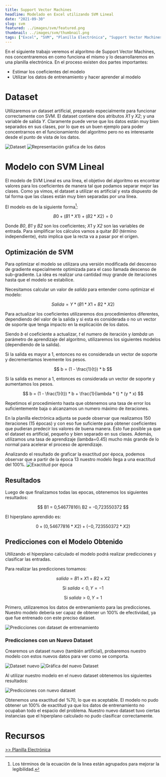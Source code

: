```yaml
---
title: Support Vector Machines
headline: Modelado en Excel utilizando SVM Lineal 
date: "2021-09-30"
slug: svm
featured: ../images/svm/featured.png
thumbnail: ../images/svm/thumbnail.png
tags: ["Excel", "SVM", "Planilla Electrónica", "Support Vector Machines", "Algoritmos Lineales", "Algoritmos Supervisados"]
---
```


En el siguiente trabajo veremos el algoritmo de Support Vector Machines, nos
concentraremos en como funciona el mismo y lo desarrollaremos en una planilla
electrónica.
En el proceso existen dos partes importantes:
* Estimar los coeficientes del modelo
* Utilizar los datos de entrenamiento y hacer aprender al modelo

# Dataset
Utilizaremos un dataset artificial, preparado especialmente para funcionar
correctamente con SVM. El dataset contiene dos atributos _X1_ y _X2_; y una
variable de salida _Y_.  Claramente puede verse que los datos están muy bien
separados en sus clases, por lo que es un buen ejemplo para poder concentrarnos
en el funcionamiento del algoritmo pero no es interesante desde el punto de
vista de los datos.


![Dataset](../images/svm/data.png)
![Representación gráfica de los datos](../images/svm/plot.png)


# Modelo con SVM Lineal
El modelo de SVM Lineal es una línea, el objetivo del algoritmo es encontrar
valores para los coeficientes de manera tal que podamos separar mejor las
clases. Como ya vimos, el dataset a utilizar es artificial y esta dispuesto de
tal forma que las clases están muy bien separadas por una línea.

El modelo es de la siguiente forma[^1]:
[^1]: Los términos de la ecuación de la linea están agrupados para mejorar la legibilidad.

$$
B0 + (B1 * X1) + (B2 * X2) = 0
$$

Donde _B0_, _B1_ y _B2_ son los coeficientes; _X1_ y _X2_ son las variables de
entrada.  Para simplificar los cálculos vamos a quitar _B0_ (término
independiente), ésto implica que la recta va a pasar por el origen.

## Optimización de SVM
Para optimizar el modelo se utilizara una versión modificada del descenso de
gradiente especialmente optimizada para el caso llamada descenso de
sub-gradiente.  La idea es realizar una cantidad muy grande de iteraciones
hasta que el modelo se estabilice.

Necesitamos calcular un valor de _salida_ para entender como optimizar el modelo:

$$
Salida=Y * (B1 * X1 + B2 * X2)
$$

Para actualizar los coeficientes utilizaremos dos procedimientos diferentes,
dependiendo del valor de la salida y si esta es considerada o no un vector de
soporte que tenga impacto en la explicación de los datos.

Siendo _b_ el coeficiente a actualizar, _t_ el numero de iteración y _lambda_
un parámetro de aprendizaje del algoritmo, utilizaremos los siguientes modelos
(dependiendo de la salida).

Si la salida es mayor a 1, entonces no es considerada un vector de soporte y
decrementamos levemente los pesos.

$$
b = (1 - \frac{1}{t}) * b
$$

Si la salida es menor a 1, entonces es considerada un vector de soporte y
aumentamos los pesos.

$$
b = (1 - \frac{1}{t}) * b + \frac{1}{lambda * t} * (y * x)
$$

Repetimos el procedimiento hasta que obtenemos una tasa de error los
suficientemente baja o alcanzamos un numero máximo de iteraciones.

En la planilla electrónica adjunta se puede observar que realizamos 150
iteraciones (15 épocas) y con eso fue suficiente para obtener coeficientes que
pudieran predecir los valores de buena manera.  Ésto fue posible ya que el
dataset es artificial, pequeño y bien separado en sus clases.  Además,
utilizamos una tasa de aprendizaje (lambda=0.45) mucho más grande de lo normal
para acelerar el proceso de aprendizaje.

Analizando el resultado de graficar la exactitud por época, podemos observar
que a partir de la época 13 nuestro modelo llega a una exactitud del 100%.
![Exactitud por época](../images/svm/exactitud.png)

## Resultados
Luego de que finalizamos todas las epocas, obtenemos los siguientes resultados:

$$
B1 = 0,54677816\\
B2 = -0,723550372
$$

El hiperplano aprendido es:

$$
0 + (0,54677816 * X2) + (-0,723550372 * X2)
$$


## Predicciones con el Modelo Obtenido
Utilizando el hiperplano calculado el modelo podrá realizar predicciones y
clasificar las entradas.

Para realizar las predicciones tomamos:

$$
salida= B1×X1+B2×X2
$$

$$
\text{Si } salida<0,Y=-1
$$

$$
\text{Si } salida>0,Y=1
$$

Primero, utilizaremos los datos de entrenamiento para las predicciones. Nuestro
modelo debería ser capaz de obtener un 100% de efectividad, ya que fue
entrenado con este preciso dataset.

![Predicciones con dataset de entrenamiento](../images/svm/predictions-training.png)

### Predicciones con un Nuevo Dataset
Crearemos un dataset nuevo (también artificial), probaremos nuestro modelo con
estos nuevos datos para ver como se comporta.

![Dataset nuevo](../images/svm/new-data.png)
![Gráfica del nuevo Dataset](../images/svm/new-data-plot.png)

Al utilizar nuestro modelo en el nuevo dataset obtenemos los siguientes resultados:

![Predicciones con nuevo dataset](../images/svm/predictions-new-dataset.png)

Obtenemos una exactitud del %70, lo que es aceptable. El modelo no pudo obtener un
100% de exactitud ya que los datos de entrenamiento no ocupaban todo el espacio del
problema. Nuestro nuevo dataset tuvo ciertas instancias que el hiperplano calculado
no pudo clasificar correctamente.

# Recursos
[>> Planilla Electrónica](svm-linear.xlsx)
